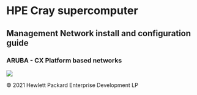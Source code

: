 # HPE Cray supercomputer

## Management Network install and configuration guide

### ARUBA - CX Platform based networks

![](../docs-csm/operations/network/network_management_install_guide/img/intro.png)

© 2021 Hewlett Packard Enterprise Development LP
